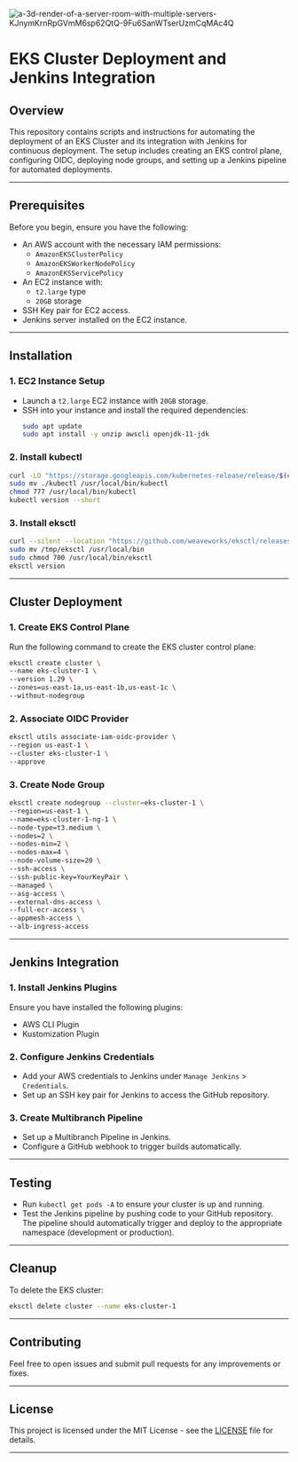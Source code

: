 ![a-3d-render-of-a-server-room-with-multiple-servers-KJnymKrnRpGVmM6sp62QtQ-9Fu6SanWTserUzmCqMAc4Q](https://github.com/user-attachments/assets/2878f9db-180d-4762-8976-d2f796865f56)


# **EKS Cluster Deployment and Jenkins Integration**

## **Overview**

This repository contains scripts and instructions for automating the deployment of an EKS Cluster and its integration with Jenkins for continuous deployment. The setup includes creating an EKS control plane, configuring OIDC, deploying node groups, and setting up a Jenkins pipeline for automated deployments.

---

## **Prerequisites**

Before you begin, ensure you have the following:

- An AWS account with the necessary IAM permissions:
  - `AmazonEKSClusterPolicy`
  - `AmazonEKSWorkerNodePolicy`
  - `AmazonEKSServicePolicy`
- An EC2 instance with:
  - `t2.large` type
  - `20GB` storage
- SSH Key pair for EC2 access.
- Jenkins server installed on the EC2 instance.

---

## **Installation**

### **1. EC2 Instance Setup**

- Launch a `t2.large` EC2 instance with `20GB` storage.
- SSH into your instance and install the required dependencies:
  ```bash
  sudo apt update
  sudo apt install -y unzip awscli openjdk-11-jdk
  ```

### **2. Install kubectl**

```bash
curl -LO "https://storage.googleapis.com/kubernetes-release/release/$(curl -s https://storage.googleapis.com/kubernetes-release/release/stable.txt)/bin/linux/amd64/kubectl"
sudo mv ./kubectl /usr/local/bin/kubectl
chmod 777 /usr/local/bin/kubectl
kubectl version --short
```

### **3. Install eksctl**

```bash
curl --silent --location "https://github.com/weaveworks/eksctl/releases/latest/download/eksctl_$(uname -s)_amd64.tar.gz" | tar xz -C /tmp
sudo mv /tmp/eksctl /usr/local/bin
sudo chmod 700 /usr/local/bin/eksctl
eksctl version
```

---

## **Cluster Deployment**

### **1. Create EKS Control Plane**

Run the following command to create the EKS cluster control plane:

```bash
eksctl create cluster \
--name eks-cluster-1 \
--version 1.29 \
--zones=us-east-1a,us-east-1b,us-east-1c \
--without-nodegroup
```

### **2. Associate OIDC Provider**

```bash
eksctl utils associate-iam-oidc-provider \
--region us-east-1 \
--cluster eks-cluster-1 \
--approve
```

### **3. Create Node Group**

```bash
eksctl create nodegroup --cluster=eks-cluster-1 \
--region=us-east-1 \
--name=eks-cluster-1-ng-1 \
--node-type=t3.medium \
--nodes=2 \
--nodes-min=2 \
--nodes-max=4 \
--node-volume-size=20 \
--ssh-access \
--ssh-public-key=YourKeyPair \
--managed \
--asg-access \
--external-dns-access \
--full-ecr-access \
--appmesh-access \
--alb-ingress-access
```

---

## **Jenkins Integration**

### **1. Install Jenkins Plugins**
Ensure you have installed the following plugins:
- AWS CLI Plugin
- Kustomization Plugin

### **2. Configure Jenkins Credentials**

- Add your AWS credentials to Jenkins under `Manage Jenkins` > `Credentials`.
- Set up an SSH key pair for Jenkins to access the GitHub repository.

### **3. Create Multibranch Pipeline**

- Set up a Multibranch Pipeline in Jenkins.
- Configure a GitHub webhook to trigger builds automatically.

---

## **Testing**

- Run `kubectl get pods -A` to ensure your cluster is up and running.
- Test the Jenkins pipeline by pushing code to your GitHub repository. The pipeline should automatically trigger and deploy to the appropriate namespace (development or production).

---

## **Cleanup**

To delete the EKS cluster:

```bash
eksctl delete cluster --name eks-cluster-1
```

---

## **Contributing**

Feel free to open issues and submit pull requests for any improvements or fixes.

---

## **License**

This project is licensed under the MIT License - see the [LICENSE](LICENSE) file for details.

---
